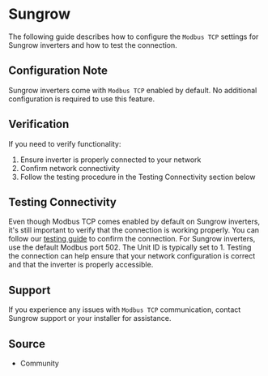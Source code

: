 # Sungrow

The following guide describes how to configure the `Modbus TCP` settings for Sungrow inverters and how to test the connection.

## Configuration Note

Sungrow inverters come with `Modbus TCP` enabled by default. No additional configuration is required to use this feature.

## Verification

If you need to verify functionality:

1. Ensure inverter is properly connected to your network
2. Confirm network connectivity
3. Follow the testing procedure in the Testing Connectivity section below

## Testing Connectivity

Even though Modbus TCP comes enabled by default on Sungrow inverters, it's still important to verify that the connection is working properly. You can follow our [testing guide](https://github.com/srcfl/egw-getting-started/blob/main/test_con.md) to confirm the connection. For Sungrow inverters, use the default Modbus port 502. The Unit ID is typically set to 1. Testing the connection can help ensure that your network configuration is correct and that the inverter is properly accessible.

## Support

If you experience any issues with `Modbus TCP` communication, contact Sungrow support or your installer for assistance.

## Source

- Community
